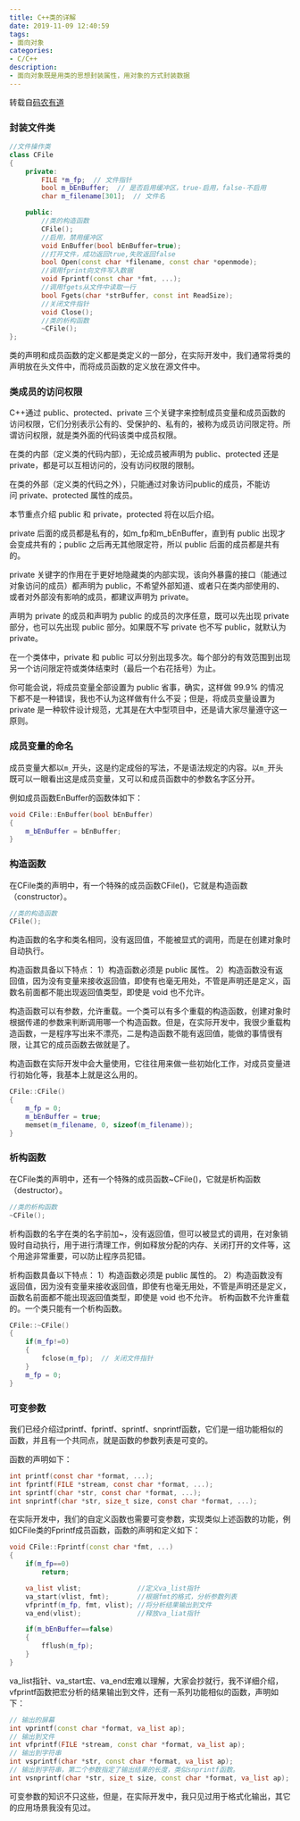 ```yaml
---
title: C++类的详解
date: 2019-11-09 12:40:59
tags:
- 面向对象
categories:
- C/C++
description:
- 面向对象既是用类的思想封装属性，用对象的方式封装数据
---
```


<!--more-->
转载自[码农有道](https://blog.csdn.net/wucz122140729/article/details/98477574)

### 封装文件类
```C++
//文件操作类
class CFile
{
    private:
        FILE *m_fp;  // 文件指针
        bool m_bEnBuffer;  // 是否启用缓冲区，true-启用，false-不启用
        char m_filename[301];  // 文件名

    public:
        //类的构造函数
        CFile();
        //启用，禁用缓冲区
        void EnBuffer(bool bEnBuffer=true);
        //打开文件，成功返回true,失败返回false
        bool Open(const char *filename, const char *openmode);
        //调用fprint向文件写入数据
        void Fprintf(const char *fmt, ...);
        //调用fgets从文件中读取一行
        bool Fgets(char *strBuffer, const int ReadSize);
        //关闭文件指针
        void Close();
        //类的析构函数
        ~CFile();
};
```

类的声明和成员函数的定义都是类定义的一部分，在实际开发中，我们通常将类的声明放在头文件中，而将成员函数的定义放在源文件中。

### 类成员的访问权限
C++通过 public、protected、private 三个关键字来控制成员变量和成员函数的访问权限，它们分别表示公有的、受保护的、私有的，被称为成员访问限定符。所谓访问权限，就是类外面的代码该类中成员权限。

在类的内部（定义类的代码内部），无论成员被声明为 public、protected 还是 private，都是可以互相访问的，没有访问权限的限制。

在类的外部（定义类的代码之外），只能通过对象访问public的成员，不能访问 private、protected 属性的成员。

本节重点介绍 public 和 private，protected 将在以后介绍。

private 后面的成员都是私有的，如m_fp和m_bEnBuffer，直到有 public 出现才会变成共有的；public 之后再无其他限定符，所以 public 后面的成员都是共有的。

private 关键字的作用在于更好地隐藏类的内部实现，该向外暴露的接口（能通过对象访问的成员）都声明为 public，不希望外部知道、或者只在类内部使用的、或者对外部没有影响的成员，都建议声明为 private。

声明为 private 的成员和声明为 public 的成员的次序任意，既可以先出现 private 部分，也可以先出现 public 部分。如果既不写 private 也不写 public，就默认为 private。

在一个类体中，private 和 public 可以分别出现多次。每个部分的有效范围到出现另一个访问限定符或类体结束时（最后一个右花括号）为止。

你可能会说，将成员变量全部设置为 public 省事，确实，这样做 99.9% 的情况下都不是一种错误，我也不认为这样做有什么不妥；但是，将成员变量设置为 private 是一种软件设计规范，尤其是在大中型项目中，还是请大家尽量遵守这一原则。

### 成员变量的命名
成员变量大都以`m_`开头，这是约定成俗的写法，不是语法规定的内容。以`m_`开头既可以一眼看出这是成员变量，又可以和成员函数中的参数名字区分开。

例如成员函数EnBuffer的函数体如下：
```C++
void CFile::EnBuffer(bool bEnBuffer)
{
    m_bEnBuffer = bEnBuffer;
}
```

### 构造函数
在CFile类的声明中，有一个特殊的成员函数CFile()，它就是构造函数（constructor）。
```C++
//类的构造函数
CFile();
```

构造函数的名字和类名相同，没有返回值，不能被显式的调用，而是在创建对象时自动执行。

构造函数具备以下特点：
1）构造函数必须是 public 属性。
2）构造函数没有返回值，因为没有变量来接收返回值，即使有也毫无用处，不管是声明还是定义，函数名前面都不能出现返回值类型，即使是 void 也不允许。

构造函数可以有参数，允许重载。一个类可以有多个重载的构造函数，创建对象时根据传递的参数来判断调用哪一个构造函数。但是，在实际开发中，我很少重载构造函数，一是程序写出来不漂亮，二是构造函数不能有返回值，能做的事情很有限，让其它的成员函数去做就是了。

构造函数在实际开发中会大量使用，它往往用来做一些初始化工作，对成员变量进行初始化等，我基本上就是这么用的。
```C++
CFile::CFile()
{
    m_fp = 0;
    m_bEnBuffer = true;
    memset(m_filename, 0, sizeof(m_filename));
}
```

### 析构函数
在CFile类的声明中，还有一个特殊的成员函数~CFile()，它就是析构函数（destructor）。
```C++
//类的析构函数
~CFile();
```

析构函数的名字在类的名字前加~，没有返回值，但可以被显式的调用，在对象销毁时自动执行，用于进行清理工作，例如释放分配的内存、关闭打开的文件等，这个用途非常重要，可以防止程序员犯错。

析构函数具备以下特点：
1）构造函数必须是 public 属性的。
2）构造函数没有返回值，因为没有变量来接收返回值，即使有也毫无用处，不管是声明还是定义，函数名前面都不能出现返回值类型，即使是 void 也不允许。
析构函数不允许重载的。一个类只能有一个析构函数。
```C++
CFile::~CFile()
{
    if(m_fp!=0)
    {
        fclose(m_fp);  // 关闭文件指针
    }
    m_fp = 0;
}
```

### 可变参数
我们已经介绍过printf、fprintf、sprintf、snprintf函数，它们是一组功能相似的函数，并且有一个共同点，就是函数的参数列表是可变的。

函数的声明如下：
```C
int printf(const char *format, ...);
int fprintf(FILE *stream, const char *format, ...);
int sprintf(char *str, const char *format, ...);
int snprintf(char *str, size_t size, const char *format, ...);
```

在实际开发中，我们的自定义函数也需要可变参数，实现类似上述函数的功能，例如CFile类的Fprintf成员函数，函数的声明和定义如下：
```C++
void CFile::Fprintf(const char *fmt, ...)
{
    if(m_fp==0)
        return;

    va_list vlist;              //定义va_list指针
    va_start(vlist, fmt);       //根据fmt的格式，分析参数列表
    vfprintf(m_fp, fmt, vlist); //将分析结果输出到文件
    va_end(vlist);              //释放va_liat指针

    if(m_bEnBuffer==false)
    {
        fflush(m_fp);
    }
}
```

va_list指针、va_start宏、va_end宏难以理解，大家会抄就行，我不详细介绍，vfprintf函数把宏分析的结果输出到文件，还有一系列功能相似的函数，声明如下：

```C++
// 输出的屏幕
int vprintf(const char *format, va_list ap);
// 输出到文件
int vfprintf(FILE *stream, const char *format, va_list ap);
// 输出到字符串
int vsprintf(char *str, const char *format, va_list ap);
// 输出到字符串，第二个参数指定了输出结果的长度，类似snprintf函数。
int vsnprintf(char *str, size_t size, const char *format, va_list ap);
```

可变参数的知识不只这些，但是，在实际开发中，我只见过用于格式化输出，其它的应用场景我没有见过。
